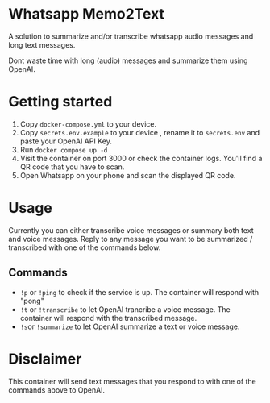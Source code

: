 # Whatsapp Memo2Text

A solution to summarize and/or transcribe whatsapp audio messages and long text messages.

Dont waste time with long (audio) messages and summarize them using OpenAI.

# Getting started
1. Copy `docker-compose.yml` to your device. 
2. Copy `secrets.env.example` to your device ,  rename it to `secrets.env` and paste your OpenAI API Key.
3. Run `docker compose up -d`
4. Visit the container on port 3000 or check the container logs. You'll find a QR code that you have to scan.
5. Open Whatsapp on your phone and scan the displayed QR code.

# Usage
Currently you can either transcribe voice messages or summary both text and voice messages. 
Reply to any message you want to be summarized / transcribed with one of the commands below.

## Commands 
- `!p` or `!ping` to check if the service is up. The container will respond with "pong"
- `!t` or `!transcribe` to let OpenAI trancribe a voice message. The container will respond with the transcribed message.
- `!s`or `!summarize` to let OpenAI summarize a text or voice message. 

# Disclaimer
This container will send text messages that you respond to with one of the commands above to OpenAI. 
